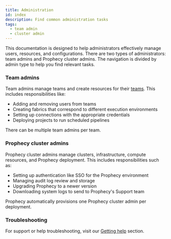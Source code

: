 ```yaml
---
title: Administration
id: index
description: Find common administration tasks
tags:
  - team admin
  - cluster admin
---
```


This documentation is designed to help administrators effectively manage users, resources, and configurations. There are two types of administrators: team admins and Prophecy cluster admins. The navigation is divided by admin type to help you find relevant tasks.

### Team admins

Team admins manage teams and create resources for their [teams](docs/administration/teams-users/teamuser.md). This includes responsibilities like:

- Adding and removing users from teams
- Creating fabrics that correspond to different execution environments
- Setting up connections with the appropriate credentials
- Deploying projects to run scheduled pipelines

There can be multiple team admins per team.

### Prophecy cluster admins

Prophecy cluster admins manage clusters, infrastructure, compute resources, and Prophecy deployment. This includes responsibilities such as:

- Setting up authentication like SSO for the Prophecy environment
- Managing audit log review and storage
- Upgrading Prophecy to a newer version
- Downloading system logs to send to Prophecy's Support team

Prophecy automatically provisions one Prophecy cluster admin per deployment.

### Troubleshooting

For support or help troubleshooting, visit our [Getting help](/getting-help) section.
